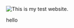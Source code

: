 <picture>
  <source media="(prefers-color-scheme: dark)" srcset="[https://user-images.githubusercontent.com/25423296/163456776-7f95b81a-f1ed-45f7-b7ab-8fa810d529fa.png](https://freerangestock.com/sample/151846/sunset-in-paris-france-free-stock-photo.jpg)">
  <source media="(prefers-color-scheme: light)" srcset="[https://user-images.githubusercontent.com/25423296/163456779-a8556205-d0a5-45e2-ac17-42d089e3c3f8.png](https://freerangestock.com/sample/151846/sunset-in-paris-france-free-stock-photo.jpg)">
  <img alt="This is my test website." src="[https://user-images.githubusercontent.com/25423296/163456779-a8556205-d0a5-45e2-ac17-42d089e3c3f8.png](https://freerangestock.com/sample/151846/sunset-in-paris-france-free-stock-photo.jpg)">
</picture>

hello
